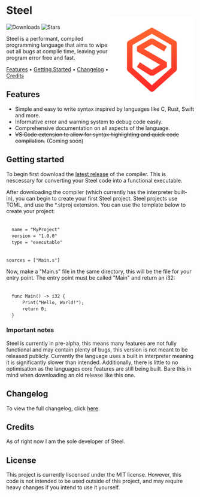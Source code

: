 <h1 align="left">Steel<br/><img src=".\assets\logo-red-png.png" alt="Logo" align="right" height="230px"></h1>
<p align="left">
  <img src="https://img.shields.io/badge/latest_release-0.1.0--alpha.1-red" alt="Downloads">
  <img src="https://img.shields.io/github/stars/swzldev/Steel" alt="Stars">
</p>
<p>Steel is a performant, compiled programming language that aims to wipe out all bugs at compile time, leaving your program error free and fast.</p>
<p>
  <a href="#features">Features</a> &bull;
  <a href="#getting-started">Getting Started</a> &bull;
  <a href="#changelog">Changelog</a> &bull;
  <a href="#credits">Credits</a>
</p>

<h2>Features</h2>
<ul>
<li>Simple and easy to write syntax inspired by languages like C, Rust, Swift and more.</li>
<li>Informative error and warning system to debug code easily.</li>
<li>Comprehensive documentation on all aspects of the language.</li>
<li><s>VS Code extension to allow for syntax highlighting and quick code compilation.</s> (Coming soon)</li>
</ul>

<h2>Getting started</h2>
<p>To begin first download the <a href="https://github.com/swzldev/Steel/releases/">latest release</a> of the compiler. This is nescessary for converting your Steel code into a functional executable.</p>

<p>After downloading the compiler (which currently has the interpreter built-in), you can begin to create your first Steel project. Steel projects use TOML, and use the *.stproj extension. You can use the template below to create your project:</p>

<code>
  name = "MyProject"
  version = "1.0.0"
  type = "executable"

  sources = ["Main.s"]
</code>

<p>Now, make a "Main.s" file in the same directory, this will be the file for your entry point. The entry point must be called "Main" and return an i32:</p>

<code>
  func Main() -> i32 {
      Print("Hello, World!");
      return 0;
  }
</code>

<h3>Important notes</h3>
<p>Steel is currently in pre-alpha, this means many features are not fully functional and may contain plenty of bugs, this version is not meant to be released publicly. Currently the language uses a built in interpreter meaning it is significantly slower than intended. Additionally, there is little to no optimisation as the languages core features are still being built. Bare this in mind when downloading an old release like this one.</p>

<h2>Changelog</h2>
<p>To view the full changelog, click <a href="./steelc/changelog.md">here</a>.</p>

<h2>Credits</h2>
</p>As of right now I am the sole developer of Steel.</p>

<h2>License</h2>
<p>This project is currently liscensed under the MIT license. However, this code is not intended to be used outside of this project, and may require heavy changes if you intend to use it yourself.</p>
